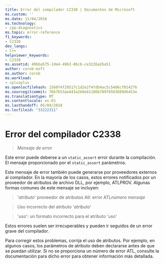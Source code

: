 ```yaml
---
title: Error del compilador C2338 | Documentos de Microsoft
ms.custom: ''
ms.date: 11/04/2016
ms.technology:
- cpp-diagnostics
ms.topic: error-reference
f1_keywords:
- C2338
dev_langs:
- C++
helpviewer_keywords:
- C2338
ms.assetid: 49bba575-1de4-4963-86c6-ce3226a2ba51
author: corob-msft
ms.author: corob
ms.workload:
- cplusplus
ms.openlocfilehash: 156074f20517c1d2e2f4fdb4ac5c54d6cf014276
ms.sourcegitcommit: 76b7653ae443a2b8eb1186b789f8503609d6453e
ms.translationtype: MT
ms.contentlocale: es-ES
ms.lasthandoff: 05/04/2018
ms.locfileid: "33222311"
---
```

# <a name="compiler-error-c2338"></a>Error del compilador C2338  
  
> *Mensaje de error*  
  
Este error puede deberse a un `static_assert` error durante la compilación. El mensaje proporcionado por el `static_assert` parámetros.   
  
Este mensaje de error también puede generarse por proveedores externos al compilador. En la mayoría de los casos, estos errores notificados por un proveedor de atributos de archivo DLL, por ejemplo, ATLPROV. Algunas formas comunes de este mensaje se incluyen:

> '*atributo*' proveedor de atributos Atl: error ATL*número* *mensaje*  
  
> Uso incorrecto del atributo '*atributo*'
  
> '*uso*': un formato incorrecto para el atributo 'uso'  
  
Estos errores suelen ser irrecuperables y pueden ir seguidos de un error grave del compilador.  
  
Para corregir estos problemas, corrija el uso de atributos. Por ejemplo, en algunos casos, los parámetros de atributo deben declararse antes de que se puedan utilizar. Si no se proporciona un número de error ATL, consulte la documentación para dicho error para obtener información más detallada.  
